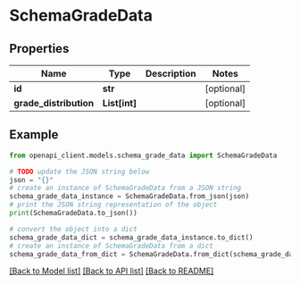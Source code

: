 # SchemaGradeData


## Properties

Name | Type | Description | Notes
------------ | ------------- | ------------- | -------------
**id** | **str** |  | [optional] 
**grade_distribution** | **List[int]** |  | [optional] 

## Example

```python
from openapi_client.models.schema_grade_data import SchemaGradeData

# TODO update the JSON string below
json = "{}"
# create an instance of SchemaGradeData from a JSON string
schema_grade_data_instance = SchemaGradeData.from_json(json)
# print the JSON string representation of the object
print(SchemaGradeData.to_json())

# convert the object into a dict
schema_grade_data_dict = schema_grade_data_instance.to_dict()
# create an instance of SchemaGradeData from a dict
schema_grade_data_from_dict = SchemaGradeData.from_dict(schema_grade_data_dict)
```
[[Back to Model list]](../README.md#documentation-for-models) [[Back to API list]](../README.md#documentation-for-api-endpoints) [[Back to README]](../README.md)



